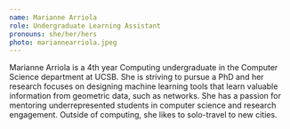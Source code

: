 ```yaml
---
name: Marianne Arriola
role: Undergraduate Learning Assistant
pronouns: she/her/hers
photo: mariannearriola.jpeg
---
```


Marianne Arriola is a 4th year Computing undergraduate in the Computer Science department at UCSB. She is striving to pursue a PhD and her research focuses on designing machine learning tools that learn valuable information from geometric data, such as networks. She has a passion for mentoring underrepresented students in computer science and research engagement. Outside of computing, she likes to solo-travel to new cities.
